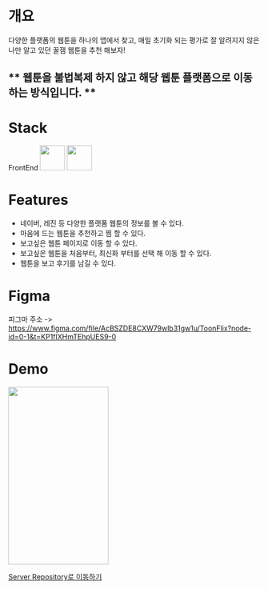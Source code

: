 # 개요  

다양한 플랫폼의 웹툰을 하나의 앱에서 찾고, 매일 초기화 되는 평가로 잘 알려지지 않은 나만 알고 있던 꿀잼 웹툰을 추천 해보자!  

## ** 웹툰을 불법복제 하지 않고 해당 웹툰 플랫폼으로 이동하는 방식입니다. **  

# Stack  

FrontEnd
<img src='https://cdn.jumpit.co.kr/images/stacks/flutter.png' width="50" height="50"> <img src='https://cdn.jumpit.co.kr/images/stacks/dart.png' width="50" height="50">  

# Features  

- 네이버, 레진 등 다양한 플랫폼 웹툰의 정보를 볼 수 있다.  
- 마음에 드는 웹툰을 추천하고 찜 할 수 있다.  
- 보고싶은 웹툰 페이지로 이동 할 수 있다.  
- 보고싶은 웹툰을 처음부터, 최신화 부터를 선택 해 이동 할 수 있다.  
- 웹툰을 보고 후기를 남길 수 있다.  

# Figma

피그마 주소 -> https://www.figma.com/file/AcBSZDE8CXW79wlb31gw1u/ToonFlix?node-id=0-1&t=KP1fIXHmTEhpUES9-0

# Demo  

<img src="https://github.com/rkdalsdl98/toonflix/assets/77562358/2d5a3faf-325b-45d7-8b3d-3f0c1145ccb4" width="200" height="355">

[Server Repository로 이동하기](https://github.com/rkdalsdl98/toonflix-server)